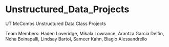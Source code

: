 # Unstructured_Data_Projects

UT McCombs Unstructured Data Class Projects

Team Members: Haden Loveridge, Mikala Lowrance, Arantza Garcia Delfin, Neha Boinapalli, Lindsay Bartol, Sameer Kahn, Biagio Alessandrello
